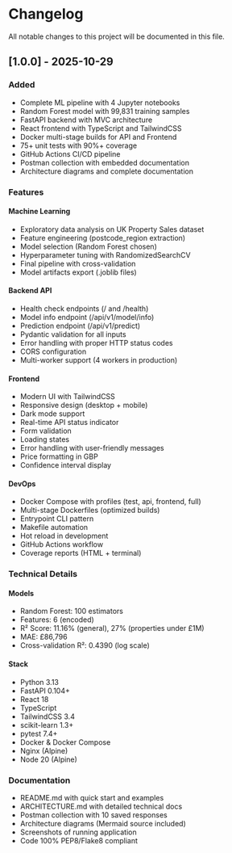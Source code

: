 # Changelog

All notable changes to this project will be documented in this file.

## [1.0.0] - 2025-10-29

### Added
- Complete ML pipeline with 4 Jupyter notebooks
- Random Forest model with 99,831 training samples
- FastAPI backend with MVC architecture
- React frontend with TypeScript and TailwindCSS
- Docker multi-stage builds for API and Frontend
- 75+ unit tests with 90%+ coverage
- GitHub Actions CI/CD pipeline
- Postman collection with embedded documentation
- Architecture diagrams and complete documentation

### Features

#### Machine Learning
- Exploratory data analysis on UK Property Sales dataset
- Feature engineering (postcode_region extraction)
- Model selection (Random Forest chosen)
- Hyperparameter tuning with RandomizedSearchCV
- Final pipeline with cross-validation
- Model artifacts export (.joblib files)

#### Backend API
- Health check endpoints (/ and /health)
- Model info endpoint (/api/v1/model/info)
- Prediction endpoint (/api/v1/predict)
- Pydantic validation for all inputs
- Error handling with proper HTTP status codes
- CORS configuration
- Multi-worker support (4 workers in production)

#### Frontend
- Modern UI with TailwindCSS
- Responsive design (desktop + mobile)
- Dark mode support
- Real-time API status indicator
- Form validation
- Loading states
- Error handling with user-friendly messages
- Price formatting in GBP
- Confidence interval display

#### DevOps
- Docker Compose with profiles (test, api, frontend, full)
- Multi-stage Dockerfiles (optimized builds)
- Entrypoint CLI pattern
- Makefile automation
- Hot reload in development
- GitHub Actions workflow
- Coverage reports (HTML + terminal)

### Technical Details

#### Models
- Random Forest: 100 estimators
- Features: 6 (encoded)
- R² Score: 11.16% (general), 27% (properties under £1M)
- MAE: £86,796
- Cross-validation R²: 0.4390 (log scale)

#### Stack
- Python 3.13
- FastAPI 0.104+
- React 18
- TypeScript
- TailwindCSS 3.4
- scikit-learn 1.3+
- pytest 7.4+
- Docker & Docker Compose
- Nginx (Alpine)
- Node 20 (Alpine)

### Documentation
- README.md with quick start and examples
- ARCHITECTURE.md with detailed technical docs
- Postman collection with 10 saved responses
- Architecture diagrams (Mermaid source included)
- Screenshots of running application
- Code 100% PEP8/Flake8 compliant
